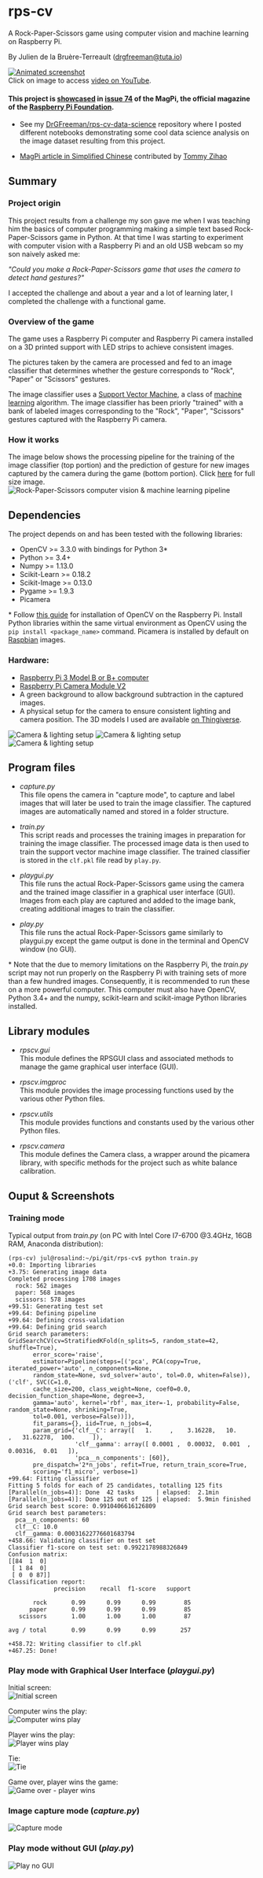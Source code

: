 # rps-cv
A Rock-Paper-Scissors game using computer vision and machine learning on Raspberry Pi.

By Julien de la Bruère-Terreault (drgfreeman@tuta.io)

[![Animated screenshot](img/doc/rps.gif)](https://www.youtube.com/watch?v=ozo0-lx_PMA)  
Click on image to access [video on YouTube](https://www.youtube.com/watch?v=ozo0-lx_PMA).

#### This project is [showcased](https://www.raspberrypi.org/magpi-issues/MagPi74.pdf#%5B%7B%22num%22%3A272%2C%22gen%22%3A0%7D%2C%7B%22name%22%3A%22FitH%22%7D%2C787%5D) in [issue 74](https://www.raspberrypi.org/magpi/issues/74/)  of the MagPi, the official magazine of the [Raspberry Pi Foundation](https://www.raspberrypi.org/).

* See my [DrGFreeman/rps-cv-data-science](https://github.com/DrGFreeman/rps-cv-data-science) repository where I posted different notebooks demonstrating some cool data science analysis on the image dataset resulting from this project.

* [MagPi article in Simplified Chinese](https://github.com/TommyZihao/MagPi_Chinese/blob/master/MagPi74_18-19%E7%94%A8%E6%A0%91%E8%8E%93%E6%B4%BE%E8%B7%9F%E4%BA%BA%E5%B7%A5%E6%99%BA%E8%83%BD%E7%8E%A9%E7%8C%9C%E6%8B%B3.md) contributed by [Tommy Zihao](https://github.com/TommyZihao)

## Summary

### Project origin

This project results from a challenge my son gave me when I was teaching him the basics of computer programming making a simple text based Rock-Paper-Scissors game in Python. At that time I was starting to experiment with computer vision with a Raspberry Pi and an old USB webcam so my son naively asked me:

*"Could you make a Rock-Paper-Scissors game that uses the camera to detect hand gestures?"*

I accepted the challenge and about a year and a lot of learning later, I completed the challenge with a functional game.

### Overview of the game

The game uses a Raspberry Pi computer and Raspberry Pi camera installed on a 3D printed support with LED strips to achieve consistent images.

The pictures taken by the camera are processed and fed to an image classifier that determines whether the gesture corresponds to "Rock", "Paper" or "Scissors" gestures.

The image classifier uses a [Support Vector Machine](https://en.wikipedia.org/wiki/Support_vector_machine), a class of [machine learning](https://en.wikipedia.org/wiki/Machine_learning) algorithm. The image classifier has been priorly "trained" with a bank of labeled images corresponding to the "Rock", "Paper", "Scissors" gestures captured with the Raspberry Pi camera.

### How it works

The image below shows the processing pipeline for the training of the image classifier (top portion) and the prediction of gesture for new images captured by the camera during the game (bottom portion). Click [here](https://raw.githubusercontent.com/DrGFreeman/rps-cv/master/img/doc/rps-pipeline.png) for full size image.
![Rock-Paper-Scissors computer vision & machine learning pipeline](img/doc/rps-pipeline.png)

## Dependencies

The project depends on and has been tested with the following libraries:

* OpenCV >= 3.3.0 with bindings for Python 3*
* Python >= 3.4+
* Numpy >= 1.13.0
* Scikit-Learn >= 0.18.2
* Scikit-Image >= 0.13.0
* Pygame >= 1.9.3
* Picamera

\* Follow [this guide](https://www.pyimagesearch.com/2016/04/18/install-guide-raspberry-pi-3-raspbian-jessie-opencv-3/) for installation of OpenCV on the Raspberry Pi. Install Python libraries within the same virtual environment as OpenCV using the `pip install <package_name>` command. Picamera is installed by default on [Raspbian](https://www.raspberrypi.org/downloads/raspbian/) images.

### Hardware:

* [Raspberry Pi 3 Model B or B+ computer](https://www.raspberrypi.org/products/raspberry-pi-3-model-b-plus/)
* [Raspberry Pi Camera Module V2](https://www.raspberrypi.org/products/camera-module-v2/)
* A green background to allow background subtraction in the captured images.
* A physical setup for the camera to ensure consistent lighting and camera position. The 3D models I used are available [on Thingiverse](https://www.thingiverse.com/thing:2598378).


![Camera & lighting setup](img/doc/hardware_front.jpg)
![Camera & lighting setup](img/doc/hardware_rear.jpg)
![Camera & lighting setup](img/doc/hardware_top.jpg)

## Program files

* *capture.py*  
This file opens the camera in "capture mode", to capture and label images that will later be used to train the image classifier. The captured images are automatically named and stored in a folder structure.

* *train.py*  
This script reads and processes the training images in preparation for training the image classifier. The processed image data is then used to train the support vector machine image classifier. The trained classifier is stored in the `clf.pkl` file read by `play.py`.

* *playgui.py*  
This file runs the actual Rock-Paper-Scissors game using the camera and the trained image classifier in a graphical user interface (GUI). Images from each play are captured and added to the image bank, creating additional images to train the classifier.

* *play.py*  
This file runs the actual Rock-Paper-Scissors game similarly to playgui.py except the game output is done in the terminal and OpenCV window (no GUI).

\* Note that the due to memory limitations on the Raspberry Pi, the *train.py* script may not run properly on the Raspberry Pi with training sets of more than a few hundred images. Consequently, it is recommended to run these on a more powerful computer. This computer must also have OpenCV, Python 3.4+ and the numpy, scikit-learn and scikit-image Python libraries installed.

## Library modules

* *rpscv.gui*  
This module defines the RPSGUI class and associated methods to manage the game
 graphical user interface (GUI).

* *rpscv.imgproc*  
This module provides the image processing functions used by the various other Python files.

* *rpscv.utils*  
This module provides functions and constants used by the various other Python files.

* *rpscv.camera*  
This module defines the Camera class, a wrapper around the picamera library, with specific methods for the project such as white balance calibration.

## Ouput & Screenshots

### Training mode

Typical output from *train.py* (on PC with Intel Core I7-6700 @3.4GHz, 16GB RAM, Anaconda distribution):
```
(rps-cv) jul@rosalind:~/pi/git/rps-cv$ python train.py
+0.0: Importing libraries
+3.75: Generating image data
Completed processing 1708 images
  rock: 562 images
  paper: 568 images
  scissors: 578 images
+99.51: Generating test set
+99.64: Defining pipeline
+99.64: Defining cross-validation
+99.64: Defining grid search
Grid search parameters:
GridSearchCV(cv=StratifiedKFold(n_splits=5, random_state=42, shuffle=True),
       error_score='raise',
       estimator=Pipeline(steps=[('pca', PCA(copy=True, iterated_power='auto', n_components=None,
       random_state=None, svd_solver='auto', tol=0.0, whiten=False)), ('clf', SVC(C=1.0,
       cache_size=200, class_weight=None, coef0=0.0, decision_function_shape=None, degree=3,
       gamma='auto', kernel='rbf', max_iter=-1, probability=False, random_state=None, shrinking=True,
       tol=0.001, verbose=False))]),
       fit_params={}, iid=True, n_jobs=4,
       param_grid={'clf__C': array([   1.     ,    3.16228,   10.     ,   31.62278,  100.     ]),
                   'clf__gamma': array([ 0.0001 ,  0.00032,  0.001  ,  0.00316,  0.01   ]),
                   'pca__n_components': [60]},
       pre_dispatch='2*n_jobs', refit=True, return_train_score=True,
       scoring='f1_micro', verbose=1)
+99.64: Fitting classifier
Fitting 5 folds for each of 25 candidates, totalling 125 fits
[Parallel(n_jobs=4)]: Done  42 tasks      | elapsed:  2.1min
[Parallel(n_jobs=4)]: Done 125 out of 125 | elapsed:  5.9min finished
Grid search best score: 0.9910406616126809
Grid search best parameters:
  pca__n_components: 60
  clf__C: 10.0
  clf__gamma: 0.00031622776601683794
+458.66: Validating classifier on test set
Classifier f1-score on test set: 0.9922178988326849
Confusion matrix:
[[84  1  0]
 [ 1 84  0]
 [ 0  0 87]]
Classification report:
             precision    recall  f1-score   support

       rock       0.99      0.99      0.99        85
      paper       0.99      0.99      0.99        85
   scissors       1.00      1.00      1.00        87

avg / total       0.99      0.99      0.99       257

+458.72: Writing classifier to clf.pkl
+467.25: Done!
```

### Play mode with Graphical User Interface (*playgui.py*)

Initial screen:  
![Initial screen](img/doc/screen-0-0.png)

Computer wins the play:  
![Computer wins play](img/doc/screen-1-0.png)

Player wins the play:  
![Player wins play](img/doc/screen-2-3.png)

Tie:  
![Tie](img/doc/screen-4-4-tie.png)

Game over, player wins the game:  
![Game over - player wins](img/doc/screen-3-5-game-over.png)

### Image capture mode (*capture.py*)
![Capture mode](img/doc/screen-capture.py.png)

### Play mode without GUI (*play.py*)
![Play no GUI](img/doc/screen-play.py.png)
